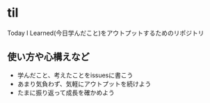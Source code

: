 # til
Today I Learned(今日学んだこと)をアウトプットするためのリポジトリ

## 使い方や心構えなど
- 学んだこと、考えたことをissuesに書こう
- あまり気負わず、気軽にアウトプットを続けよう
- たまに振り返って成長を確かめよう
